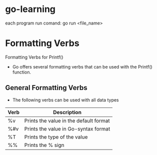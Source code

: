 # go-learning

each program run comand:
go run <file_name>

# Formatting Verbs

Formatting Verbs for Printf()

- Go offers several formatting verbs that can be used with the Printf() function.

## General Formatting Verbs

- The following verbs can be used with all data types

| Verb | Description                            |
| ---- | -------------------------------------- |
| %v   | Prints the value in the default format |
| %#v  | Prints the value in Go-syntax format   |
| %T   | Prints the type of the value           |
| %%   | Prints the % sign                      |
